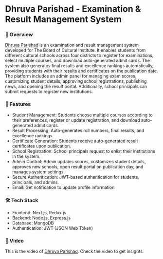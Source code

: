 <h1>Dhruva Parishad - Examination & Result Management System</h1>

<h3>📌 Overview</h3>
<p><a href='https://dhruva-parisad-clientside.vercel.app/user'>Dhruva Parishad</a> is an examination and result management system developed for The Board of Cultural Institute. It enables students from different cultural schools across four districts to register for examinations, select multiple courses, and download auto-generated admit cards. The system also generates final results and excellence rankings automatically, providing students with their results and certificates on the publication date.
The platform includes an admin panel for managing exam scores, customizing student details, approving school registrations, publishing news, and opening the result portal. Additionally, school principals can submit requests to register new institutions.</p>

<h3>🚀 Features</h3>
<ul>
<li>Student Management: Students choose multiple courses according to their preferences, register or update registration, and download auto-generated admit cards.</li>
<li>Result Processing: Auto-generates roll numbers, final results, and excellence rankings.</li>
<li>Certificate Generation: Students receive auto-generated result certificates upon publication.</li>
<li>School Registration: School principals request to enlist their institutions in the system.</li>
<li>Admin Control: Admin updates scores, customizes student details, approves new schools, open result portal on publication day, and manages system settings.</li>
<li>Secure Authentication: JWT-based authentication for students, principals, and admins.</li>
<li>Email: Get notification to update profile information</li>
</ul>


<h3>🛠 Tech Stack</h3>
<ul>
<li>Frontend: Next.js, Redux.js</li>
<li>Backend: Node.js, Express.js</li>
<li>Database: MongoDB</li>
<li>Authentication: JWT (JSON Web Token)</li>
</ul>


<h3>📸 Video</h3>
<p>This is the video of <a href='https://www.loom.com/share/f5b131dae8cc49eabb7b6886141c9aa6?sid=9e8cf0ad-7184-4cd6-869b-5cf92d7a8fc3'>Dhruva Parishad</a>. Check the video to get insights.</p>
